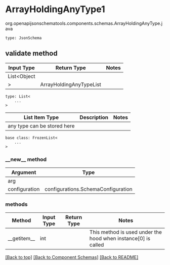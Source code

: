 # ArrayHoldingAnyType1
org.openapijsonschematools.components.schemas.ArrayHoldingAnyType.java
```
type: JsonSchema
```

## validate method
| Input Type | Return Type | Notes |
| ---------- | ----------- | ----- |
| List<Object
> | ArrayHoldingAnyTypeList | |

```
type: List<
    ...
>
```
List Item Type | Description | Notes
-------------------- | ------------- | -------------
 | any type can be stored here |

```
base class: FrozenList<
    ...
>
```
### &lowbar;&lowbar;new&lowbar;&lowbar; method
Argument | Type
-------- | ------
arg      | 
configuration | configurations.SchemaConfiguration

### methods
Method | Input Type | Return Type | Notes
------ | ---------- | ----------- | ------
&lowbar;&lowbar;getitem&lowbar;&lowbar; | int |  | This method is used under the hood when instance[0] is called

[[Back to top]](#top) [[Back to Component Schemas]](../../../README.md#Component-Schemas) [[Back to README]](../../../README.md)

